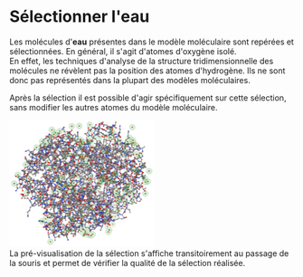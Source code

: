 # Sélectionner l'eau
Les molécules d'**eau** présentes dans le modèle moléculaire sont repérées et sélectionnées. En général, il s'agit d'atomes d'oxygène isolé.    
En effet, les techniques d'analyse de la structure tridimensionnelle des molécules ne révèlent pas la position des atomes d'hydrogène. Ils ne sont donc pas représentés dans la plupart des modèles moléculaires.    

Après la sélection il est possible d'agir spécifiquement sur cette sélection, sans modifier les autres atomes du modèle moléculaire.   

![Sélection](static/img/selecteau.png)  
La pré-visualisation de la sélection s'affiche transitoirement au passage de la souris et permet de vérifier la qualité de la sélection réalisée.
